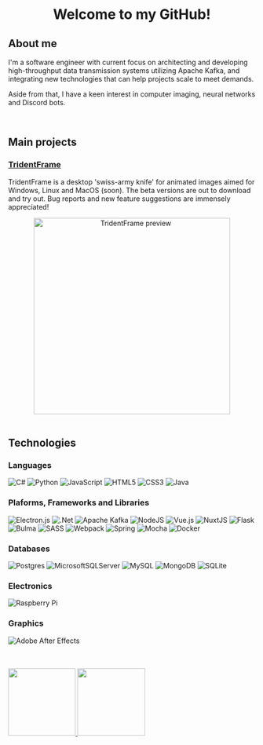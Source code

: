 
<div align="center">

</div>
<h1 align="center">Welcome to my GitHub!</h1>

## About me
I'm a software engineer with current focus on architecting and developing high-throughput data transmission systems utilizing Apache Kafka, and integrating new technologies that can help projects scale to meet demands.

Aside from that, I have a keen interest in computer imaging, neural networks and Discord bots.

<br/>

## Main projects

<!-- <img src="https://stahlferro.pages.dev/logos/TridentFrame_logo.svg" width="50" height="50"/> -->

### [TridentFrame](https://github.com/StahlFerro/TridentFrame)

<div>
<p>
TridentFrame is a desktop 'swiss-army knife' for animated images aimed for Windows, Linux and MacOS (soon). The beta versions are out to download and try out. Bug reports and new feature suggestions are immensely appreciated!
<p>
<div align="center">
    <a href="https://stahlferro.pages.dev/softwares/tridentframe">
    <img width="400px" src="https://stahlferro.pages.dev/img/TridentFrame_Preview_animated.png" alt="TridentFrame preview">
    </a>
</div>

</div>
<br/>

## Technologies

### Languages

![C#](https://img.shields.io/badge/c%23-%23239120.svg?style=for-the-badge&logo=c-sharp&logoColor=white)
![Python](https://img.shields.io/badge/python-%2314354C.svg?style=for-the-badge&logo=python&logoColor=white)
![JavaScript](https://img.shields.io/badge/javascript-%23323330.svg?style=for-the-badge&logo=javascript&logoColor=%23F7DF1E)
![HTML5](https://img.shields.io/badge/html5-%23E34F26.svg?style=for-the-badge&logo=html5&logoColor=white)
![CSS3](https://img.shields.io/badge/css3-%231572B6.svg?style=for-the-badge&logo=css3&logoColor=white)
![Java](https://img.shields.io/badge/java-%23ED8B00.svg?style=for-the-badge&logo=java&logoColor=white)

### Plaforms, Frameworks and Libraries

![Electron.js](https://img.shields.io/badge/Electron-%232b2e3b?style=for-the-badge&logo=Electron&logoColor=%239feaf9)
![.Net](https://img.shields.io/badge/.NET%20Core-5C2D91?style=for-the-badge&logo=.net&logoColor=white)
![Apache Kafka](https://img.shields.io/badge/Apache%20Kafka-%23231F20?style=for-the-badge&logo=apache%20kafka&logoColor=%dfdfdf)
![NodeJS](https://img.shields.io/badge/node.js-%2343853D.svg?style=for-the-badge&logo=node.js&logoColor=white)
![Vue.js](https://img.shields.io/badge/vuejs-%2335495e.svg?style=for-the-badge&logo=vuedotjs&logoColor=%234FC08D)
![NuxtJS](https://img.shields.io/badge/Nuxt-%2321272d?style=for-the-badge&logo=nuxt.js&logoColor=%2300C58E)
![Flask](https://img.shields.io/badge/Flask-black?style=for-the-badge&logo=flask&logoColor=white)
![Bulma](https://img.shields.io/badge/bulma-%2300D1B2.svg?style=for-the-badge&logo=bulma&logoColor=white)
![SASS](https://img.shields.io/badge/SASS-hotpink.svg?style=for-the-badge&logo=SASS&logoColor=white)
![Webpack](https://img.shields.io/badge/webpack-%238DD6F9.svg?style=for-the-badge&logo=webpack&logoColor=black)
![Spring](https://img.shields.io/badge/spring-%236DB33F.svg?style=for-the-badge&logo=spring&logoColor=white)
![Mocha](https://img.shields.io/badge/mocha-%238D6748?style=for-the-badge&logo=mocha&logoColor=white)
![Docker](https://img.shields.io/badge/docker-%232496ED?style=for-the-badge&logo=docker&logoColor=white)

### Databases

![Postgres](https://img.shields.io/badge/postgres-%23316192.svg?style=for-the-badge&logo=postgresql&logoColor=white)
![MicrosoftSQLServer](https://img.shields.io/badge/Microsoft%20SQL%20Sever-CC2927?style=for-the-badge&logo=microsoft%20sql%20server&logoColor=white)
![MySQL](https://img.shields.io/badge/mysql-%234479A1.svg?style=for-the-badge&logo=mysql&logoColor=white)
![MongoDB](https://img.shields.io/badge/MongoDB-%234ea94b.svg?style=for-the-badge&logo=mongodb&logoColor=white)
![SQLite](https://img.shields.io/badge/sqlite-%2307405e.svg?style=for-the-badge&logo=sqlite&logoColor=white)


### Electronics

![Raspberry Pi](https://img.shields.io/badge/Raspberry%20Pi-A22846.svg?style=for-the-badge&logo=raspberry%20pi&logoColor=white)


### Graphics

![Adobe After Effects](https://img.shields.io/badge/Adobe%20After%20Affects-202020.svg?style=for-the-badge&logo=adobe%20after%20effects&logoColor=9999FF)

<br/>
<br/>

<a href="https://stahlferro.pages.dev/">
    <img height="137.3px" src="https://github-readme-stats.vercel.app/api?username=stahlferro&hide_title=true&hide_border=false&show_icons=true&include_all_commits=true&count_private=true&line_height=21&text_color=f5514c&icon_color=dfdfdf&border_color=f5514c&theme=dark" />
<img height="137.3px" src="https://github-readme-stats.vercel.app/api/top-langs/?username=aboelkassem&hide=html&hide_title=true&hide_border=false&layout=compact&langs_count=7&exclude_repo=comp426&text_color=dfdfdf&icon_color=dfdfdf&border_color=f5514c&theme=dark" />
</a>

